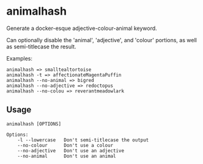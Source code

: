 # animalhash

Generate a docker-esque adjective-colour-animal keyword.

Can optionally disable the 'animal', 'adjective', and 'colour' portions, as well
as semi-titlecase the result.

Examples:

    animalhash => smalltealtortoise
    animalhash -t => affectionateMagentaPuffin
    animalhash --no-animal => bigred
    animalhash --no-adjective => redoctopus
    animalhash --no-colou => reverantmeadowlark

## Usage

    animalhash [OPTIONS]

    Options:
        -l --lowercase   Don't semi-titlecase the output
        --no-colour      Don't use a colour
        --no-adjective   Don't use an adjective
        --no-animal      Don't use an animal
